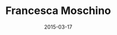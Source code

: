 ---
title: Francesca Moschino
description: I designed the portfolio site of the photographer Francesca Moscino.
client: 
skills:
  - Web Design
  - User Interface
date: 2015-03-17
finished: true
permalink: false
thumbnail: src/static/work/francesca-moschino.jpg
eleventyExcludeFromCollections: true
---